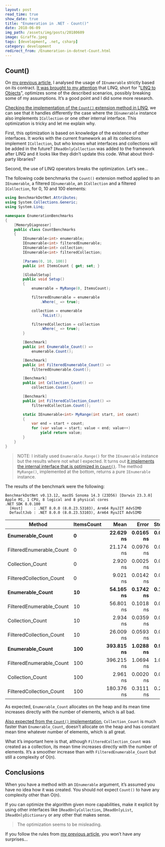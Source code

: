 ```yaml
---
layout: post
read_time: true
show_date: true
title: "Enumeration in .NET - Count()"
date: 2018-06-09
img_path: /assets/img/posts/20180609
image: Giraffe.jpeg
tags: [development, .net, csharp]
category: development
redirect_from: /Enumeration-in-dotnet-Count.html
---
```


## Count()

On [my previous article](https://aalmada.github.io/posts/Enumeration-in-dotnet/), I analysed the usage of `IEnumerable` strictly based on its contract. [It was brought to my attention](https://twitter.com/jonaskulhanek/status/1005102953831727105) that LINQ, short for "[LINQ to Objects](https://learn.microsoft.com/en-us/dotnet/csharp/linq/query-a-collection-of-objects)", optimizes some of the described scenarios, possibly breaking some of my assumptions. It’s a good point and I did some more research.

[Checking the implementation of the `Count()` extension method in LINQ](https://github.com/dotnet/corefx/blob/70ec0ad490754fa64ab06dde1d1f10e4d36a83a9/src/System.Linq/src/System/Linq/Count.cs#L12), we can see that it handles differently the case where the `IEnumerable` instance also implements `ICollection` or one other internal interface. This optimization is tricky and let me explain why.

First, this optimization is based on knowledge of the existence of other interfaces. It works with the current framework as all its collections implement `ICollection`, but who knows what interfaces and collections will be added in the future? `IReadOnlyCollection` was added to the framework after LINQ and it looks like they didn’t update this code. What about third-party libraries?

Second, the use of LINQ operators breaks the optimization. Let’s see…

The following code benchmarks the `Count()` extension method applied to an `IEnumerable`, a filtered `IEnumerable`, an `ICollection` and a filtered `ICollection`, for 0, 10 and 100 elements:

```csharp
using BenchmarkDotNet.Attributes;
using System.Collections.Generic;
using System.Linq;

namespace EnumerationBenchmarks
{
    [MemoryDiagnoser]
    public class CountBenchmarks
    {
        IEnumerable<int> enumerable;
        IEnumerable<int> filteredEnumerable;
        IEnumerable<int> collection;
        IEnumerable<int> filteredCollection;

        [Params(0, 10, 100)]
        public int ItemsCount { get; set; }

        [GlobalSetup]
        public void Setup()
        {
            enumerable = MyRange(0, ItemsCount);

            filteredEnumerable = enumerable
                .Where(_ => true);

            collection = enumerable
                .ToList();

            filteredCollection = collection
                .Where(_ => true);
        }

        [Benchmark]
        public int Enumerable_Count() =>
            enumerable.Count();

        [Benchmark]
        public int FilteredEnumerable_Count() =>
            filteredEnumerable.Count();

        [Benchmark]
        public int Collection_Count() =>
            collection.Count();

        [Benchmark]
        public int FilteredCollection_Count() =>
            filteredCollection.Count();

        static IEnumerable<int> MyRange(int start, int count)
        {
            var end = start + count;
            for (var value = start; value < end; value++)
                yield return value;
        }
    }
}
```

> NOTE: I initially used `Enumerable.Range()` for the `IEnumerable` instance but the results where not what I expected. It turns out [it implements the internal interface that is optimized in `Count()`](https://github.com/dotnet/corefx/blob/70ec0ad490754fa64ab06dde1d1f10e4d36a83a9/src/System.Linq/src/System/Linq/Range.cs#L31). The method `MyRange()`, implemented at the bottom, returns a pure `IEnumerable` instance.

The results of the benchmark were the following:

```
BenchmarkDotNet v0.13.12, macOS Sonoma 14.3 (23D56) [Darwin 23.3.0]
Apple M1, 1 CPU, 8 logical and 8 physical cores
.NET SDK 8.0.100
  [Host]     : .NET 8.0.0 (8.0.23.53103), Arm64 RyuJIT AdvSIMD
  DefaultJob : .NET 8.0.0 (8.0.23.53103), Arm64 RyuJIT AdvSIMD
```

| Method                   | ItemsCount |           Mean |         Error |        StdDev |       Gen0 | Allocated |
| ------------------------ | ---------- | -------------: | ------------: | ------------: | ---------: | --------: |
| **Enumerable_Count**     | **0**      |  **22.629 ns** | **0.0165 ns** | **0.0146 ns** | **0.0089** |  **56 B** |
| FilteredEnumerable_Count | 0          |      21.174 ns |     0.0976 ns |     0.0815 ns |     0.0089 |      56 B |
| Collection_Count         | 0          |       2.920 ns |     0.0025 ns |     0.0023 ns |          - |         - |
| FilteredCollection_Count | 0          |       9.021 ns |     0.0142 ns |     0.0118 ns |          - |         - |
| **Enumerable_Count**     | **10**     |  **54.165 ns** | **0.1742 ns** | **0.1629 ns** | **0.0089** |  **56 B** |
| FilteredEnumerable_Count | 10         |      56.801 ns |     0.1018 ns |     0.0850 ns |     0.0089 |      56 B |
| Collection_Count         | 10         |       2.934 ns |     0.0359 ns |     0.0336 ns |          - |         - |
| FilteredCollection_Count | 10         |      26.009 ns |     0.0593 ns |     0.0526 ns |          - |         - |
| **Enumerable_Count**     | **100**    | **393.815 ns** | **1.0288 ns** | **0.9120 ns** | **0.0086** |  **56 B** |
| FilteredEnumerable_Count | 100        |     396.215 ns |     1.0694 ns |     1.0003 ns |     0.0086 |      56 B |
| Collection_Count         | 100        |       2.961 ns |     0.0020 ns |     0.0016 ns |          - |         - |
| FilteredCollection_Count | 100        |     180.376 ns |     0.3111 ns |     0.2429 ns |          - |         - |

As expected, `Enumerable_Count` allocates on the heap and its mean time increases directly with the number of elements, which is all bad.

[Also expected from the `Count()` implementation](https://github.com/dotnet/corefx/blob/70ec0ad490754fa64ab06dde1d1f10e4d36a83a9/src/System.Linq/src/System/Linq/Count.cs#L12), `Collection_Count` is much faster than `Enumerable_Count`, doesn’t allocate on the heap and has constant mean time whatever number of elements, which is all great.

What it’s important here is that, although `FilteredCollection_Count` was created as a collection, its mean time increases directly with the number of elements. It’s a smoother increase than with `FilteredEnumerable_Count` but still a complexity of O(n).

## Conclusions

When you have a method with an `IEnumerable` argument, it’s assumed you have no idea how it was created. You should not expect `Count()` to have any complexity other than O(n).

If you can optimize the algorithm given more capabilities, make it explicit by using other interfaces like `IReadOnlyCollection`, `IReadOnlyList`, `IReadOnlyDictionary` or any other that makes sense.

> The optimization seems to be misleading.

If you follow the rules from [my previous article](https://aalmada.github.io/posts/Enumeration-in-dotnet/), you won’t have any surprises…
